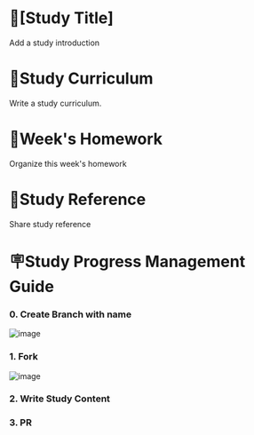 # 📕[Study Title]
Add a study introduction

# 📝Study Curriculum
Write a study curriculum.

# 📅Week's Homework
Organize this week's homework

# 📑Study Reference
Share study reference

# 🪧Study Progress Management Guide
### 0. Create Branch with name
![image](https://user-images.githubusercontent.com/86817044/193332911-f47c237c-a834-4878-940f-c95c2d89d6c3.png)


### 1. Fork
![image](https://user-images.githubusercontent.com/86817044/193333177-ddf2d324-d48a-4045-9641-61703747d4da.png)


### 2. Write Study Content


### 3. PR



